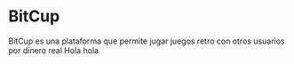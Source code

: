 # BitCup
BitCup es una plataforma que permite jugar juegos retro con otros usuarios por dinero real
Hola hola
